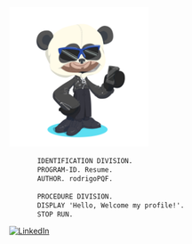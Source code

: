 
  <img width="250" height="250" src="octocat-1719840145474.png">

```cobol
       IDENTIFICATION DIVISION.
       PROGRAM-ID. Resume.
       AUTHOR. rodrigoPQF.

       PROCEDURE DIVISION.
       DISPLAY 'Hello, Welcome my profile!'.
       STOP RUN.
```
[![LinkedIn](https://img.shields.io/badge/linkedin-%230077B5.svg?style=for-the-badge&logo=linkedin&logoColor=white)](https://www.linkedin.com/in/rodrigo-pereira-4ab216176/)
